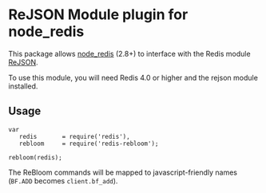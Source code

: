 # ReJSON Module plugin for node_redis

This package allows [node_redis](https://github.com/NodeRedis/node_redis) (2.8+) to interface with the Redis module [ReJSON](http://rejson.io/).

To use this module, you will need Redis 4.0 or higher and the rejson module installed.

## Usage

```
var
   redis       = require('redis'),
   rebloom     = require('redis-rebloom');

rebloom(redis);
```

The ReBloom commands will be mapped to javascript-friendly names (`BF.ADD` becomes `client.bf_add`).